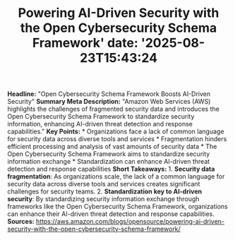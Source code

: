 ﻿---
title: "Powering AI-Driven Security with the Open Cybersecurity Schema Framework'
date: '2025-08-23T15:43:24"
category: "Markets"
summary: ""
slug: "powering aidriven security with the open cybersecurity schem"
source_urls:
  - "https://aws.amazon.com/blogs/opensource/powering-ai-driven-security-with-the-open-cybersecurity-schema-framework/"
seo:
  title: "Powering AI-Driven Security with the Open Cybersecurity Schema Framework | Hash n Hedge'
  description: '"
  keywords: ["news", "markets", "brief"]
---
**Headline:** "Open Cybersecurity Schema Framework Boosts AI-Driven Security"  **Summary Meta Description:** "Amazon Web Services (AWS) highlights the challenges of fragmented security data and introduces the Open Cybersecurity Schema Framework to standardize security information, enhancing AI-driven threat detection and response capabilities."  **Key Points:**  * Organizations face a lack of common language for security data across diverse tools and services * Fragmentation hinders efficient processing and analysis of vast amounts of security data * The Open Cybersecurity Schema Framework aims to standardize security information exchange * Standardization can enhance AI-driven threat detection and response capabilities  **Short Takeaways:**  1. **Security data fragmentation**: As organizations scale, the lack of a common language for security data across diverse tools and services creates significant challenges for security teams. 2. **Standardization key to AI-driven security**: By standardizing security information exchange through frameworks like the Open Cybersecurity Schema Framework, organizations can enhance their AI-driven threat detection and response capabilities.  **Sources:** https://aws.amazon.com/blogs/opensource/powering-ai-driven-security-with-the-open-cybersecurity-schema-framework/ 
